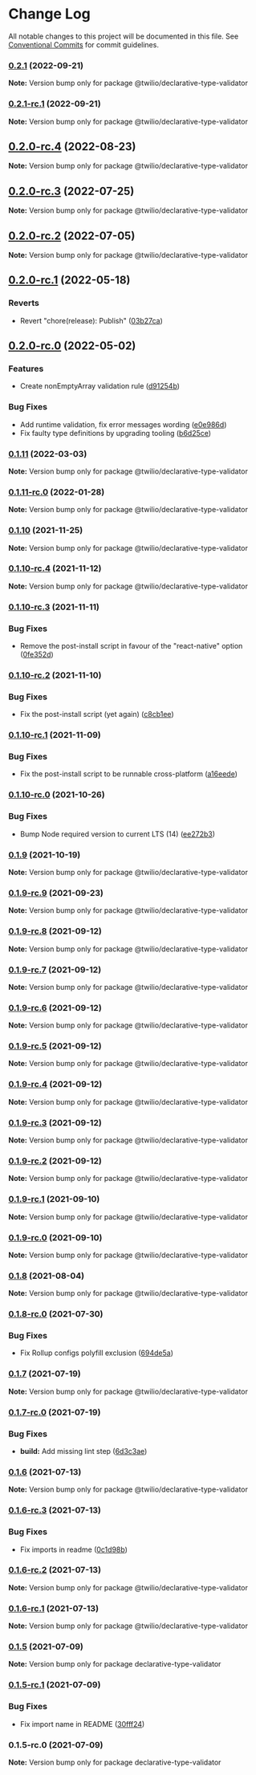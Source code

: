 # Change Log

All notable changes to this project will be documented in this file.
See [Conventional Commits](https://conventionalcommits.org) for commit guidelines.

### [0.2.1](https://github.com/twilio/rtd-sdk-monorepo-js/compare/@twilio/declarative-type-validator@0.2.1-rc.1...@twilio/declarative-type-validator@0.2.1) (2022-09-21)

**Note:** Version bump only for package @twilio/declarative-type-validator





### [0.2.1-rc.1](https://github.com/twilio/rtd-sdk-monorepo-js/compare/@twilio/declarative-type-validator@0.2.0-rc.1...@twilio/declarative-type-validator@0.2.1-rc.1) (2022-09-21)

**Note:** Version bump only for package @twilio/declarative-type-validator





## [0.2.0-rc.4](https://github.com/twilio/rtd-sdk-monorepo-js/compare/@twilio/declarative-type-validator@0.2.0-rc.3...@twilio/declarative-type-validator@0.2.0-rc.4) (2022-08-23)

**Note:** Version bump only for package @twilio/declarative-type-validator





## [0.2.0-rc.3](https://github.com/twilio/rtd-sdk-monorepo-js/compare/@twilio/declarative-type-validator@0.2.0-rc.2...@twilio/declarative-type-validator@0.2.0-rc.3) (2022-07-25)

**Note:** Version bump only for package @twilio/declarative-type-validator





## [0.2.0-rc.2](https://github.com/twilio/rtd-sdk-monorepo-js/compare/@twilio/declarative-type-validator@0.2.0-rc.1...@twilio/declarative-type-validator@0.2.0-rc.2) (2022-07-05)

**Note:** Version bump only for package @twilio/declarative-type-validator





## [0.2.0-rc.1](https://github.com/twilio/rtd-sdk-monorepo-js/compare/@twilio/declarative-type-validator@0.2.0-rc.0...@twilio/declarative-type-validator@0.2.0-rc.1) (2022-05-18)


### Reverts

* Revert "chore(release): Publish" ([03b27ca](https://github.com/twilio/rtd-sdk-monorepo-js/commit/03b27ca9830bc6aba2d37febebe6e53f7abddb2d))



## [0.2.0-rc.0](https://github.com/twilio/rtd-sdk-monorepo-js/compare/@twilio/declarative-type-validator@0.1.11...@twilio/declarative-type-validator@0.2.0-rc.0) (2022-05-02)


### Features

* Create nonEmptyArray validation rule ([d91254b](https://github.com/twilio/rtd-sdk-monorepo-js/commit/d91254bf9acb1e3c121304e3653d5d38cb4a65d6))


### Bug Fixes

* Add runtime validation, fix error messages wording ([e0e986d](https://github.com/twilio/rtd-sdk-monorepo-js/commit/e0e986d33ac7a5a0c98588dc38ffbd41a22b823e))
* Fix faulty type definitions by upgrading tooling ([b6d25ce](https://github.com/twilio/rtd-sdk-monorepo-js/commit/b6d25cecb08ab4e0d369430b90a786e1b275af91))



### [0.1.11](https://github.com/twilio/rtd-sdk-monorepo-js/compare/@twilio/declarative-type-validator@0.1.11-rc.0...@twilio/declarative-type-validator@0.1.11) (2022-03-03)

**Note:** Version bump only for package @twilio/declarative-type-validator





### [0.1.11-rc.0](https://github.com/twilio/rtd-sdk-monorepo-js/compare/@twilio/declarative-type-validator@0.1.10...@twilio/declarative-type-validator@0.1.11-rc.0) (2022-01-28)

**Note:** Version bump only for package @twilio/declarative-type-validator





### [0.1.10](https://github.com/twilio/rtd-sdk-monorepo-js/compare/@twilio/declarative-type-validator@0.1.10-rc.4...@twilio/declarative-type-validator@0.1.10) (2021-11-25)

**Note:** Version bump only for package @twilio/declarative-type-validator





### [0.1.10-rc.4](https://github.com/twilio/rtd-sdk-monorepo-js/compare/@twilio/declarative-type-validator@0.1.10-rc.3...@twilio/declarative-type-validator@0.1.10-rc.4) (2021-11-12)

**Note:** Version bump only for package @twilio/declarative-type-validator





### [0.1.10-rc.3](https://github.com/twilio/rtd-sdk-monorepo-js/compare/@twilio/declarative-type-validator@0.1.10-rc.2...@twilio/declarative-type-validator@0.1.10-rc.3) (2021-11-11)


### Bug Fixes

* Remove the post-install script in favour of the "react-native" option ([0fe352d](https://github.com/twilio/rtd-sdk-monorepo-js/commit/0fe352d45e50cec78e880affee589009055d5338))



### [0.1.10-rc.2](https://github.com/twilio/rtd-sdk-monorepo-js/compare/@twilio/declarative-type-validator@0.1.10-rc.1...@twilio/declarative-type-validator@0.1.10-rc.2) (2021-11-10)


### Bug Fixes

* Fix the post-install script (yet again) ([c8cb1ee](https://github.com/twilio/rtd-sdk-monorepo-js/commit/c8cb1ee501d1c793497985592d2c1ae97162a219))



### [0.1.10-rc.1](https://github.com/twilio/rtd-sdk-monorepo-js/compare/@twilio/declarative-type-validator@0.1.10-rc.0...@twilio/declarative-type-validator@0.1.10-rc.1) (2021-11-09)


### Bug Fixes

* Fix the post-install script to be runnable cross-platform ([a16eede](https://github.com/twilio/rtd-sdk-monorepo-js/commit/a16eede598dd3dbdda1997fbd2033fa2254f113f))



### [0.1.10-rc.0](https://github.com/twilio/rtd-sdk-monorepo-js/compare/@twilio/declarative-type-validator@0.1.9...@twilio/declarative-type-validator@0.1.10-rc.0) (2021-10-26)


### Bug Fixes

* Bump Node required version to current LTS (14) ([ee272b3](https://github.com/twilio/rtd-sdk-monorepo-js/commit/ee272b350f4556a454a18a8aa192c37b54aaaeeb))



### [0.1.9](https://github.com/twilio/rtd-sdk-monorepo-js/compare/@twilio/declarative-type-validator@0.1.9-rc.9...@twilio/declarative-type-validator@0.1.9) (2021-10-19)

**Note:** Version bump only for package @twilio/declarative-type-validator





### [0.1.9-rc.9](https://github.com/twilio/rtd-sdk-monorepo-js/compare/@twilio/declarative-type-validator@0.1.9-rc.8...@twilio/declarative-type-validator@0.1.9-rc.9) (2021-09-23)

**Note:** Version bump only for package @twilio/declarative-type-validator





### [0.1.9-rc.8](https://github.com/twilio/rtd-sdk-monorepo-js/compare/@twilio/declarative-type-validator@0.1.9-rc.7...@twilio/declarative-type-validator@0.1.9-rc.8) (2021-09-12)

**Note:** Version bump only for package @twilio/declarative-type-validator





### [0.1.9-rc.7](https://github.com/twilio/rtd-sdk-monorepo-js/compare/@twilio/declarative-type-validator@0.1.9-rc.6...@twilio/declarative-type-validator@0.1.9-rc.7) (2021-09-12)

**Note:** Version bump only for package @twilio/declarative-type-validator





### [0.1.9-rc.6](https://github.com/twilio/rtd-sdk-monorepo-js/compare/@twilio/declarative-type-validator@0.1.9-rc.5...@twilio/declarative-type-validator@0.1.9-rc.6) (2021-09-12)

**Note:** Version bump only for package @twilio/declarative-type-validator





### [0.1.9-rc.5](https://github.com/twilio/rtd-sdk-monorepo-js/compare/@twilio/declarative-type-validator@0.1.9-rc.4...@twilio/declarative-type-validator@0.1.9-rc.5) (2021-09-12)

**Note:** Version bump only for package @twilio/declarative-type-validator





### [0.1.9-rc.4](https://github.com/twilio/rtd-sdk-monorepo-js/compare/@twilio/declarative-type-validator@0.1.9-rc.3...@twilio/declarative-type-validator@0.1.9-rc.4) (2021-09-12)

**Note:** Version bump only for package @twilio/declarative-type-validator





### [0.1.9-rc.3](https://github.com/twilio/rtd-sdk-monorepo-js/compare/@twilio/declarative-type-validator@0.1.9-rc.1...@twilio/declarative-type-validator@0.1.9-rc.3) (2021-09-12)

**Note:** Version bump only for package @twilio/declarative-type-validator





### [0.1.9-rc.2](https://github.com/twilio/rtd-sdk-monorepo-js/compare/@twilio/declarative-type-validator@0.1.9-rc.1...@twilio/declarative-type-validator@0.1.9-rc.2) (2021-09-12)

**Note:** Version bump only for package @twilio/declarative-type-validator





### [0.1.9-rc.1](https://github.com/twilio/rtd-sdk-monorepo-js/compare/@twilio/declarative-type-validator@0.1.9-rc.0...@twilio/declarative-type-validator@0.1.9-rc.1) (2021-09-10)

**Note:** Version bump only for package @twilio/declarative-type-validator





### [0.1.9-rc.0](https://github.com/twilio/rtd-sdk-monorepo-js/compare/@twilio/declarative-type-validator@0.1.8...@twilio/declarative-type-validator@0.1.9-rc.0) (2021-09-10)

**Note:** Version bump only for package @twilio/declarative-type-validator





### [0.1.8](https://github.com/twilio/rtd-sdk-monorepo-js/compare/@twilio/declarative-type-validator@0.1.8-rc.0...@twilio/declarative-type-validator@0.1.8) (2021-08-04)

**Note:** Version bump only for package @twilio/declarative-type-validator





### [0.1.8-rc.0](https://github.com/twilio/rtd-sdk-monorepo-js/compare/@twilio/declarative-type-validator@0.1.7...@twilio/declarative-type-validator@0.1.8-rc.0) (2021-07-30)


### Bug Fixes

* Fix Rollup configs polyfill exclusion ([694de5a](https://github.com/twilio/rtd-sdk-monorepo-js/commit/694de5aeedd948f610049dd8e384dc6c80b4ab15))



### [0.1.7](https://github.com/twilio/rtd-sdk-monorepo-js/compare/@twilio/declarative-type-validator@0.1.7-rc.0...@twilio/declarative-type-validator@0.1.7) (2021-07-19)

**Note:** Version bump only for package @twilio/declarative-type-validator





### [0.1.7-rc.0](https://github.com/twilio/rtd-sdk-monorepo-js/compare/@twilio/declarative-type-validator@0.1.6...@twilio/declarative-type-validator@0.1.7-rc.0) (2021-07-19)


### Bug Fixes

* **build:** Add missing lint step ([6d3c3ae](https://github.com/twilio/rtd-sdk-monorepo-js/commit/6d3c3ae3b3f38fffd4de4b90b05fe34079c11cd0))



### [0.1.6](https://github.com/twilio/rtd-sdk-monorepo-js/compare/@twilio/declarative-type-validator@0.1.6-rc.3...@twilio/declarative-type-validator@0.1.6) (2021-07-13)

**Note:** Version bump only for package @twilio/declarative-type-validator





### [0.1.6-rc.3](https://github.com/twilio/rtd-sdk-monorepo-js/compare/@twilio/declarative-type-validator@0.1.6-rc.2...@twilio/declarative-type-validator@0.1.6-rc.3) (2021-07-13)


### Bug Fixes

* Fix imports in readme ([0c1d98b](https://github.com/twilio/rtd-sdk-monorepo-js/commit/0c1d98b11397cd32a6a2b1a1109463ff5a220a83))



### [0.1.6-rc.2](https://github.com/twilio/rtd-sdk-monorepo-js/compare/@twilio/declarative-type-validator@0.1.6-rc.1...@twilio/declarative-type-validator@0.1.6-rc.2) (2021-07-13)

**Note:** Version bump only for package @twilio/declarative-type-validator





### [0.1.6-rc.1](https://github.com/twilio/rtd-sdk-monorepo-js/compare/@twilio/declarative-type-validator@0.1.6-rc.0...@twilio/declarative-type-validator@0.1.6-rc.1) (2021-07-13)

**Note:** Version bump only for package @twilio/declarative-type-validator





### [0.1.5](https://github.com/twilio/rtd-sdk-monorepo-js/compare/declarative-type-validator@0.1.5-rc.1...declarative-type-validator@0.1.5) (2021-07-09)

**Note:** Version bump only for package declarative-type-validator





### [0.1.5-rc.1](https://github.com/twilio/rtd-sdk-monorepo-js/compare/declarative-type-validator@0.1.5-rc.0...declarative-type-validator@0.1.5-rc.1) (2021-07-09)


### Bug Fixes

* Fix import name in README ([30fff24](https://github.com/twilio/rtd-sdk-monorepo-js/commit/30fff24670feb5f03c54083d082a980cc5bf4294))



### 0.1.5-rc.0 (2021-07-09)

**Note:** Version bump only for package declarative-type-validator
